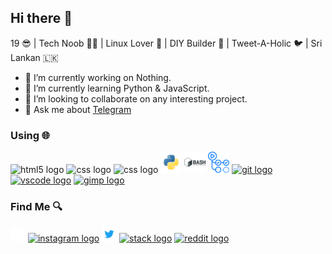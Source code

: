 ## Hi there 👋

19 😎 | Tech Noob 👨‍💻  | Linux Lover 🐧 | DIY Builder 🤖 | Tweet-A-Holic 🐦 | Sri Lankan 🇱🇰

- 🔭 I’m currently working on Nothing.
- 🌱 I’m currently learning Python & JavaScript.
- 👯 I’m looking to collaborate on any interesting project.
- 💬 Ask me about [Telegram](https://telegram)
<!--
- 🤔 I’m looking for help with ...
- 📫 How to reach me: ...
- 😄 Pronouns: ...
- ⚡ Fun fact: ...
-->

### Using 🌐

<img src="https://img.icons8.com/color/2x/html-5.png" alt="html5 logo" width="34">  <img src="https://img.icons8.com/color/48/000000/css3.png" alt="css logo" width="34">   <img src="https://img.icons8.com/color/48/000000/bootstrap.png" alt="css logo" width="34">   [<img src="https://raw.githubusercontent.com/github/explore/80688e429a7d4ef2fca1e82350fe8e3517d3494d/topics/python/python.png" alt="python logo" width="34">](https://www.python.org/)   [<img src="https://raw.githubusercontent.com/github/explore/80688e429a7d4ef2fca1e82350fe8e3517d3494d/topics/bash/bash.png" alt="bash logo" width="34">](https://www.gnu.org/software/bash/)   [<img src="https://raw.githubusercontent.com/Delta456/Delta456/master/img/actions.png" alt="actions logo" width="34">](https://github.com/features/actions)   [<img src="https://raw.githubusercontent.com/Delta456/Delta456/master/img/git.png" alt="git logo" width="34">](https://git-scm.com/)   [<img src="https://raw.githubusercontent.com/Delta456/Delta456/master/img/vscode.png" alt="vscode logo" width="34">](https://code.visualstudio.com/)   [<img src="https://img.icons8.com/fluent/48/000000/gimp.png" alt="gimp logo" width="34">](https://www.gimp.org/)



### Find Me 🔍

[<img src="https://raw.githubusercontent.com/Delta456/Delta456/master/img/github.png" alt="github logo" width="24">](https://github.com/NandiyaLive)   [<img src="https://raw.githubusercontent.com/Delta456/Delta456/master/img/instagram.jpg" alt="instagram logo" width="24">](https://www.instagram.com/NandiyaLive)   [<img src="https://raw.githubusercontent.com/Delta456/Delta456/master/img/twitter.png" alt="twitter logo" width="24">](https://twitter.com/NandiyaLive)   [<img src="https://raw.githubusercontent.com/Delta456/Delta456/master/img/stack.svg" alt="stack logo" width="24">](https://stackoverflow.com/users/10237987/nandiyalive)   [<img src="https://raw.githubusercontent.com/Delta456/Delta456/master/img/reddit.jpg" alt="reddit logo" width="24">](https://www.reddit.com/user/NandiyaLive)
